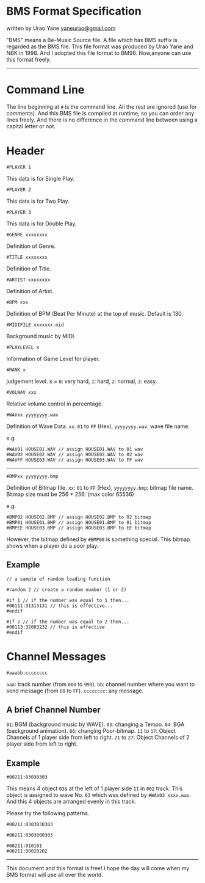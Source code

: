 # BMS Format Specification

written by Urao Yane <yaneurao@gmail.com>

"BMS" means a Be-Music Source file. A file which has BMS suffix is regarded as the BMS file. This file format was produced by Urao Yane and NBK in 1998. And I adopted this file format to BM98. Now,anyone can use this format freely.

---

# Command Line

The line beginning at `#` is the command line. All the rest are ignored (use for comments). And this BMS file is compiled at runtime, so you can order any lines freely. And there is no difference in the command line between using a capital letter or not.

# Header

    #PLAYER 1
This data is for Single Play.

    #PLAYER 2
This data is for Two Play.

    #PLAYER 3
This data is for Double Play.

    #GENRE xxxxxxxx
Definition of Genre.

    #TITLE xxxxxxxx
Definition of Title.

    #ARTIST xxxxxxxx
Definition of Artist.

    #BPM xxx
Definition of BPM (Beat Per Minute) at the top of music. Default is 130.

    #MIDIFILE xxxxxxx.mid
Background music by MIDI.

    #PLAYLEVEL x
Information of Game Level for player.

    #RANK x
judgement level. x = `0`: very hard, `1`: hard, `2`: normal, `3`: easy.

    #VOLWAV xxx
Relative volume control in percentage.

    #WAVxx yyyyyyyy.wav
Definition of Wave Data. `xx`: `01` to `FF` (Hex), `yyyyyyyy.wav`: wave file name.

e.g.

    #WAV01 HOUSE01.WAV // assign HOUSE01.WAV to 01 wav
    #WAV02 HOUSE02.WAV // assign HOUSE02.WAV to 02 wav
    #WAVFF HOUSE03.WAV // assign HOUSE03.WAV to FF wav

---

    #BMPxx yyyyyyyy.bmp
Definition of Bitmap file. `xx`: `01` to `FF` (Hex), `yyyyyyyy.bmp`: bitmap file name. Bitmap size must be 256 * 256. (max color 65536)

e.g.

    #BMP02 HOUSE02.BMP // assign HOUSE02.BMP to 02 bitmap
    #BMP01 HOUSE01.BMP // assign HOUSE01.BMP to 01 bitmap
    #BMPEE HOUSE03.BMP // assign HOUSE03.BMP to EE bitmap

However, the bitmap defined by `#BMP00` is something special. This bitmap shows when a player do a poor play.

## Example

    // a sample of random loading function

    #random 2 // create a random number (1 or 2)

    #if 1 // if the number was equal to 1 then...
    #00111:31313131 // this is effective...
    #endif

    #if 2 // if the number was equal to 2 then...
    #00113:32003232 // this is effective
    #endif

# Channel Messages

`#aaabb:cccccccc`

`aaa`: track number (from `000` to `999`).
`bb`: channel number where you want to send message (from `00` to `FF`).
`cccccccc`: any message.

## A brief Channel Number

`01`: BGM (background music by WAVE).
`03`: changing a Tempo.
`04`: BGA (background animation).
`06`: changing Poor-bitmap.
`11` to `17`: Object Channels of 1 player side from left to right.
`21` to `27`: Object Channels of 2 player side from left to right.

## Example

    #00211:03030303
This means 4 object `03`s at the left of 1 player side `11` in `002` track. This object is assigned to wave No. `03` which was defined by `#WAV03 xxxx.wav`. And this 4 objects are arranged evenly in this track.

Please try the following patterns.

    #00211:0303030303

    #00211:0303000303

    #00211:010101
    #00211:00020202

---

This document and this format is free! I hope the day will come when my BMS format will use all over the world.
